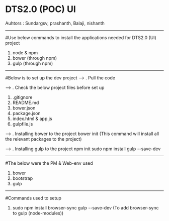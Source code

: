 # DTS2.0 (POC) UI
Auhtors : Sundargsv, prashanth, Balaji, nishanth


------------------------------------------------------------------------------------------------

#Use below commands to install the applications needed for DTS2.0 (UI) project
1. node & npm
2. bower (through npm)
3. gulp  (through npm)

------------------------------------------------------------------------------------------------
#Below is to set up the dev project
--> . Pull the code

--> . Check the below project files before set up
1. .gitignore
2. README.md
3. bower.json
4. package.json
5. index.html & app.js
6. gulpfile.js

--> . Installing bower to the project
bower init (This command will install all the relevant packages to the project)

--> . Installing gulp to the project
npm init
sudo npm install gulp --save-dev

------------------------------------------------------------------------------------------------
#The below were the PM & Web-env used
1. bower
2. bootstrap
3. gulp

------------------------------------------------------------------------------------------------
#Commands used to setup
1. sudo npm install browser-sync gulp --save-dev (To add browser-sync to gulp (node-modules))
